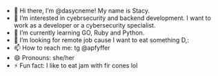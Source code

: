 - 👋 Hi there, I’m @dasycneme! My name is Stacy.
- 👀 I’m interested in cyebrsecurity and backend development. I want to work as a developer or a cybersecurity specialist.
- 🌱 I’m currently learning GO, Ruby and Python.
- 💞️ I’m looking for remote job cause I want to eat something D,:
- 📫 How to reach me: tg @apfyffer
- 😄 Pronouns: she/her
- ⚡ Fun fact: I like to eat jam with fir cones lol

<!---
dasycneme/dasycneme is a ✨ special ✨ repository because its `README.md` (this file) appears on your GitHub profile.
You can click the Preview link to take a look at your changes.
--->
